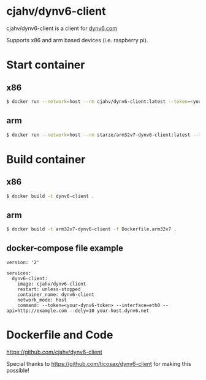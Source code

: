 # cjahv/dynv6-client
cjahv/dynv6-client is a client for [dynv6.com](https://dynv6.com/)

Supports x86 and arm based devices (i.e. raspberry pi).

# Start container
## x86
```bash
$ docker run --network=host --rm cjahv/dynv6-client:latest --token=<your-token> --interface=eth0 [--api=http://example.com] [--dely=10] [--no-ipv4] [--no-ipv6] example.dynv6.net
```

## arm
```bash
$ docker run --network=host --rm starze/arm32v7-dynv6-client:latest --token=<your-token> --interface=eth0 [--api=http://example.com] [--dely=10] [--no-ipv4] [--no-ipv6] example.dynv6.net
```

# Build container
## x86
```bash
$ docker build -t dynv6-client .
```

## arm
```bash
$ docker build -t arm32v7-dynv6-client -f Dockerfile.arm32v7 .
```
## docker-compose file example
```
version: '2'

services:
  dynv6-client:
    image: cjahv/dynv6-client
    restart: unless-stopped
    container_name: dynv6-client
    network_mode: host
    command: --token=<your-dynv6-token> --interface=eth0 --api=http://example.com --dely=10 your-host.dynv6.net
```


# Dockerfile and Code
https://github.com/cjahv/dynv6-client



Special thanks to https://github.com/ticosax/dynv6-client for making this possible!
